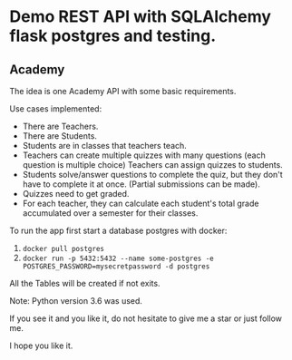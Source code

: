 # Demo REST API with SQLAlchemy flask postgres and testing.

## Academy

The idea is one Academy API with some basic requirements.

Use cases implemented:

*   There are Teachers.
*   There are Students.
*   Students are in classes that teachers teach.
*   Teachers can create multiple quizzes with many questions (each question is multiple choice) Teachers can assign quizzes to students.
*   Students solve/answer questions to complete the quiz, but they don't have to complete it at once. (Partial submissions can be made).
*   Quizzes need to get graded.
*   For each teacher, they can calculate each student's total grade accumulated over a semester for their classes.

To run the app first start a database postgres with docker:
1.   `docker pull postgres`
2.   `docker run -p 5432:5432 --name some-postgres -e POSTGRES_PASSWORD=mysecretpassword -d postgres`

All the Tables will be created if not exits.


Note: Python version 3.6 was used.


If you see it and you like it, do not hesitate to give me a star or just follow me.

I hope you like it.
